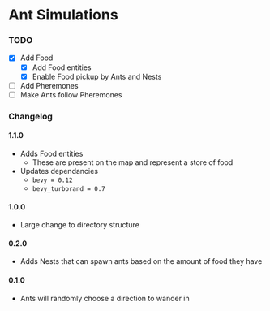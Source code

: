 # Ant Simulations

### TODO

- [X] Add Food
  - [X] Add Food entities
  - [X] Enable Food pickup by Ants and Nests
- [ ] Add Pheremones
- [ ] Make Ants follow Pheremones

### Changelog

#### 1.1.0

- Adds Food entities
  - These are present on the map and represent a store of food
- Updates dependancies
  - `bevy = 0.12`
  - `bevy_turborand = 0.7`

#### 1.0.0

- Large change to directory structure

#### 0.2.0

- Adds Nests that can spawn ants based on the amount of food they have

#### 0.1.0

- Ants will randomly choose a direction to wander in
